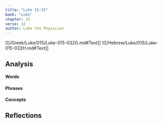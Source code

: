 ```yaml
---
title: "Luke 15:32"
book: "Luke"
chapter: 15
verse: 32
author: Luke the Physician
---
```

![[/Greek/Luke/015/Luke-015-032G.md#Text]]
![[/Hebrew/Luke/015/Luke-015-032H.md#Text]]

## Analysis

#### Words

#### Phrases

#### Concepts

## Reflections
